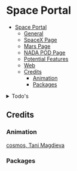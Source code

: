 # Space Portal

- [Space Portal](#space-portal)
    - [General](#general)
    - [SpaceX Page](#spacex-page)
    - [Mars Page](#mars-page)
    - [NADA POD Page](#nada-pod-page)
    - [Potential Features](#potential-features)
    - [Web](#web)
  - [Credits](#credits)
    - [Animation](#animation)
    - [Packages](#packages)

<details>

<summary>Todo's</summary>

### General

- [x] Choose colors for the app
- [x] Add font
- [x] Add Internet connection check with a message if no connection is available
  - [x] Internet Connection ckecks
  - [x] Internet connection bool bug
- [ ] Setting page
- [ ] Design a logo for the app
  - [x] v0.1
- [ ] Make a License Page with all the credits
- [ ] Make the drawer look better
  - [ ] Custom Icons for each

### SpaceX Page

- [x] Style all the containers
- [x] Add Drawer to spaceX page

### Mars Page

- [x] Add Selection for the Mars Picture page
  - [x] Rover
  - [x] Camera
  - [x] Sol
- [x] Style the Image containers
- [x] Add Labels to every buttons and input
- [ ] Open Image in webview
  - [x] Open single image in a new page
  - [ ] Add Image save option
    - [ ] Download button with images saving to downloads folder

### NADA POD Page

- [x] Fix the NASA POD page bug
- [x] Fix ('Could not instantiate image codec') this happens when the api sends a video link instead of image.
  - [ ] Add A video player to page, if the api sends a youtube video.
    - [x] URL launcher based on the video provided.
    - [ ] Inline video player.
- [x] Fix No interent connection bug
- [x] **Cache Images and text until you get another image from nasa API.**
- [x] Cache null check
  - [x] Add a firestore caching system to duplicate offline cache
  - [x] temp null check for nasapod page

### Potential Features

- [ ] Hubble Images
- [ ] Information Panels
- [ ] information about Stars and Exo planets
- [ ] Add a theme change option
  - [ ] Make a dark theme for the app
  - [ ] Make a light theme for the app
- [ ] Pull Down to refresh

### Web

- [ ] Complete Redesign needed

</details>

## Credits

### Animation

[cosmos, Tani Magdieva](https://rive.app/a/tanimagdieva/files/flare/cosmos/preview)

### Packages
